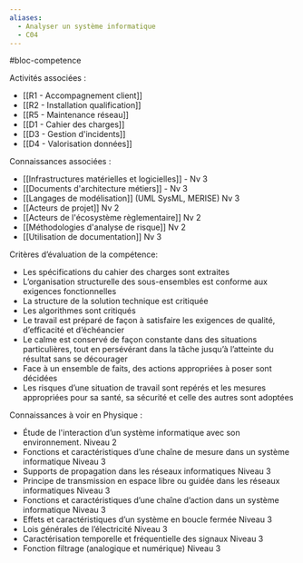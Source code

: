 ```yaml
---
aliases:
  - Analyser un système informatique
  - C04
---
```

#bloc-competence

Activités associées : 
- [[R1 - Accompagnement client]]
- [[R2 - Installation qualification]]
- [[R5 - Maintenance réseau]]
- [[D1 - Cahier des charges]]
- [[D3 - Gestion d'incidents]]
- [[D4 - Valorisation données]]

Connaissances associées : 
- [[Infrastructures matérielles et logicielles]] - Nv 3
- [[Documents d'architecture métiers]] - Nv 3
- [[Langages de modélisation]] (UML SysML, MERISE) Nv 3
- [[Acteurs de projet]] Nv 2
- [[Acteurs de l'écosystème règlementaire]] Nv 2
- [[Méthodologies d'analyse de risque]] Nv 2
- [[Utilisation de documentation]] Nv 3

Critères d’évaluation de la compétence: 
- Les spécifications du cahier des charges sont extraites
- L’organisation structurelle des sous-ensembles est conforme aux exigences fonctionnelles
- La structure de la solution technique est critiquée
- Les algorithmes sont critiqués
- Le travail est préparé de façon à satisfaire les exigences de qualité, d’efficacité et d’échéancier
- Le calme est conservé de façon constante dans des situations particulières, tout en persévérant dans la tâche jusqu’à l’atteinte du résultat sans se décourager
- Face à un ensemble de faits, des actions appropriées à poser sont décidées
- Les risques d’une situation de travail sont repérés et les mesures appropriées pour sa santé, sa sécurité et celle des autres sont adoptées

Connaissances à voir en Physique : 
- Étude de l'interaction d’un système informatique avec son environnement. Niveau 2
- Fonctions et caractéristiques d’une chaîne de mesure dans un système informatique Niveau 3
- Supports de propagation dans les réseaux informatiques Niveau 3
- Principe de transmission en espace libre ou guidée dans les réseaux informatiques Niveau 3
- Fonctions et caractéristiques d’une chaîne d’action dans un système informatique Niveau 3
- Effets et caractéristiques d’un système en boucle fermée Niveau 3
- Lois générales de l’électricité Niveau 3
- Caractérisation temporelle et fréquentielle des signaux Niveau 3
- Fonction filtrage (analogique et numérique) Niveau 3

